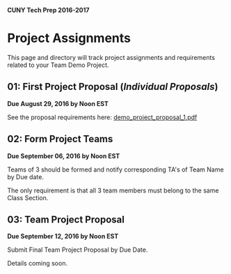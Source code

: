**CUNY Tech Prep 2016-2017**
# Project Assignments

This page and directory will track project assignments and requirements related to your Team Demo Project.

## 01: First Project Proposal (_Individual Proposals_)
**Due August 29, 2016 by Noon EST**

See the proposal requirements here: [demo_project_proposal_1.pdf](demo_project_proposal_1.pdf)


## 02: Form Project Teams
**Due September 06, 2016 by Noon EST**

Teams of 3 should be formed and notify corresponding TA's of Team Name by Due date.

The only requirement is that all 3 team members must belong to the same Class Section.

## 03: Team Project Proposal
**Due September 12, 2016 by Noon EST**

Submit Final Team Project Proposal by Due Date. 

Details coming soon.
